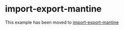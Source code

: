 # import-export-mantine

This example has been moved to [import-export-mantine](../.././import-export-mantine)
